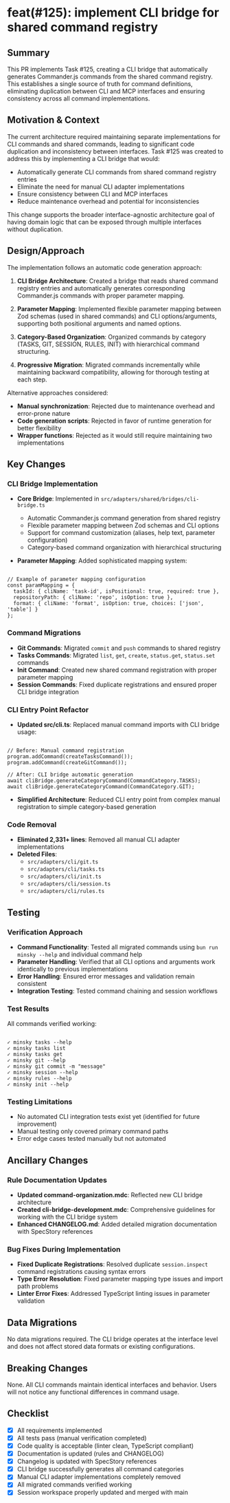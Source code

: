 # feat(#125): implement CLI bridge for shared command registry

## Summary

This PR implements Task #125, creating a CLI bridge that automatically generates Commander.js commands from the shared command registry. This establishes a single source of truth for command definitions, eliminating duplication between CLI and MCP interfaces and ensuring consistency across all command implementations.

## Motivation & Context

The current architecture required maintaining separate implementations for CLI commands and shared commands, leading to significant code duplication and inconsistency between interfaces. Task #125 was created to address this by implementing a CLI bridge that would:

- Automatically generate CLI commands from shared command registry entries
- Eliminate the need for manual CLI adapter implementations
- Ensure consistency between CLI and MCP interfaces
- Reduce maintenance overhead and potential for inconsistencies

This change supports the broader interface-agnostic architecture goal of having domain logic that can be exposed through multiple interfaces without duplication.

## Design/Approach

The implementation follows an automatic code generation approach:

1. **CLI Bridge Architecture**: Created a bridge that reads shared command registry entries and automatically generates corresponding Commander.js commands with proper parameter mapping.

2. **Parameter Mapping**: Implemented flexible parameter mapping between Zod schemas (used in shared commands) and CLI options/arguments, supporting both positional arguments and named options.

3. **Category-Based Organization**: Organized commands by category (TASKS, GIT, SESSION, RULES, INIT) with hierarchical command structuring.

4. **Progressive Migration**: Migrated commands incrementally while maintaining backward compatibility, allowing for thorough testing at each step.

Alternative approaches considered:

- **Manual synchronization**: Rejected due to maintenance overhead and error-prone nature
- **Code generation scripts**: Rejected in favor of runtime generation for better flexibility
- **Wrapper functions**: Rejected as it would still require maintaining two implementations

## Key Changes

### CLI Bridge Implementation

- **Core Bridge**: Implemented in `src/adapters/shared/bridges/cli-bridge.ts`

  - Automatic Commander.js command generation from shared registry
  - Flexible parameter mapping between Zod schemas and CLI options
  - Support for command customization (aliases, help text, parameter configuration)
  - Category-based command organization with hierarchical structuring

- **Parameter Mapping**: Added sophisticated mapping system:

<pre><code class="language-typescript">
// Example of parameter mapping configuration
const paramMapping = {
  taskId: { cliName: 'task-id', isPositional: true, required: true },
  repositoryPath: { cliName: 'repo', isOption: true },
  format: { cliName: 'format', isOption: true, choices: ['json', 'table'] }
};
</code></pre>

### Command Migrations

- **Git Commands**: Migrated `commit` and `push` commands to shared registry
- **Tasks Commands**: Migrated `list`, `get`, `create`, `status.get`, `status.set` commands
- **Init Command**: Created new shared command registration with proper parameter mapping
- **Session Commands**: Fixed duplicate registrations and ensured proper CLI bridge integration

### CLI Entry Point Refactor

- **Updated src/cli.ts**: Replaced manual command imports with CLI bridge usage:

<pre><code class="language-typescript">
// Before: Manual command registration
program.addCommand(createTasksCommand());
program.addCommand(createGitCommand());

// After: CLI bridge automatic generation
await cliBridge.generateCategoryCommand(CommandCategory.TASKS);
await cliBridge.generateCategoryCommand(CommandCategory.GIT);
</code></pre>

- **Simplified Architecture**: Reduced CLI entry point from complex manual registration to simple category-based generation

### Code Removal

- **Eliminated 2,331+ lines**: Removed all manual CLI adapter implementations
- **Deleted Files**:
  - `src/adapters/cli/git.ts`
  - `src/adapters/cli/tasks.ts`
  - `src/adapters/cli/init.ts`
  - `src/adapters/cli/session.ts`
  - `src/adapters/cli/rules.ts`

## Testing

### Verification Approach

- **Command Functionality**: Tested all migrated commands using `bun run minsky --help` and individual command help
- **Parameter Handling**: Verified that all CLI options and arguments work identically to previous implementations
- **Error Handling**: Ensured error messages and validation remain consistent
- **Integration Testing**: Tested command chaining and session workflows

### Test Results

All commands verified working:

<pre><code class="language-bash">
✓ minsky tasks --help
✓ minsky tasks list
✓ minsky tasks get <task-id>
✓ minsky git --help
✓ minsky git commit -m "message"
✓ minsky session --help
✓ minsky rules --help
✓ minsky init --help
</code></pre>

### Testing Limitations

- No automated CLI integration tests exist yet (identified for future improvement)
- Manual testing only covered primary command paths
- Error edge cases tested manually but not automated

## Ancillary Changes

### Rule Documentation Updates

- **Updated command-organization.mdc**: Reflected new CLI bridge architecture
- **Created cli-bridge-development.mdc**: Comprehensive guidelines for working with the CLI bridge system
- **Enhanced CHANGELOG.md**: Added detailed migration documentation with SpecStory references

### Bug Fixes During Implementation

- **Fixed Duplicate Registrations**: Resolved duplicate `session.inspect` command registrations causing syntax errors
- **Type Error Resolution**: Fixed parameter mapping type issues and import path problems
- **Linter Error Fixes**: Addressed TypeScript linting issues in parameter validation

## Data Migrations

No data migrations required. The CLI bridge operates at the interface level and does not affect stored data formats or existing configurations.

## Breaking Changes

None. All CLI commands maintain identical interfaces and behavior. Users will not notice any functional differences in command usage.

## Checklist

- [x] All requirements implemented
- [x] All tests pass (manual verification completed)
- [x] Code quality is acceptable (linter clean, TypeScript compliant)
- [x] Documentation is updated (rules and CHANGELOG)
- [x] Changelog is updated with SpecStory references
- [x] CLI bridge successfully generates all command categories
- [x] Manual CLI adapter implementations completely removed
- [x] All migrated commands verified working
- [x] Session workspace properly updated and merged with main

